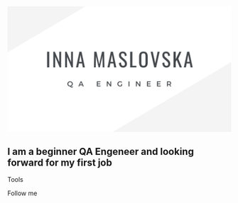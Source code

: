 ![Header](https://github.com/InnaMaslovska/InnaMaslovska/blob/main/assets/Inna%20maslovska.png)

## I am a beginner QA Engeneer and looking forward for my first job

Tools

Follow me
